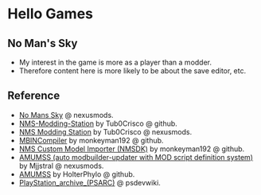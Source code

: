 # Hello Games

## No Man's Sky

- My interest in the game is more as a player than a modder.
- Therefore content here is more likely to be about the save editor, etc.

## Reference

- [No Mans Sky](https://www.nexusmods.com/games/nomanssky) @ nexusmods.
- [NMS-Modding-Station](https://github.com/Tub0Crisco/NMS-Modding-Station) by Tub0Crisco @ github.
- [NMS Modding Station](https://www.nexusmods.com/nomanssky/mods/320) by Tub0Crisco @ nexusmods.
- [MBINCompiler](https://github.com/monkeyman192/MBINCompiler) by monkeyman192 @ github.
- [NMS Custom Model Importer (NMSDK)](https://github.com/monkeyman192/NMSDK) by monkeyman192 @ github.
- [AMUMSS (auto modbuilder-updater with MOD script definition system)](https://www.nexusmods.com/nomanssky/mods/957) by Mjjstral @ nexusmods.
- [AMUMSS](https://github.com/HolterPhylo/AMUMSS) by HolterPhylo @ github.
- [PlayStation_archive_(PSARC)](https://www.psdevwiki.com/ps3/PlayStation_archive_(PSARC)) @ psdevwiki.